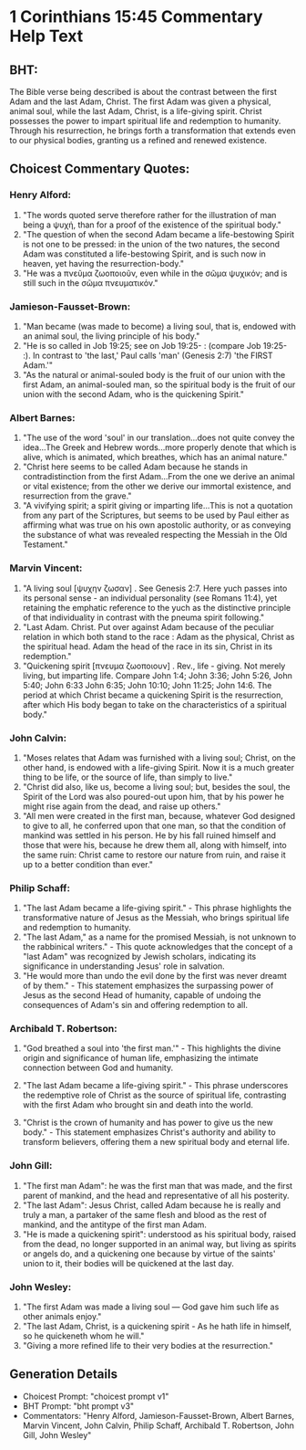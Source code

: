 # 1 Corinthians 15:45 Commentary Help Text

## BHT:
The Bible verse being described is about the contrast between the first Adam and the last Adam, Christ. The first Adam was given a physical, animal soul, while the last Adam, Christ, is a life-giving spirit. Christ possesses the power to impart spiritual life and redemption to humanity. Through his resurrection, he brings forth a transformation that extends even to our physical bodies, granting us a refined and renewed existence.

## Choicest Commentary Quotes:
### Henry Alford:
1. "The words quoted serve therefore rather for the illustration of man being a ψυχή, than for a proof of the existence of the spiritual body."
2. "The question of when the second Adam became a life-bestowing Spirit is not one to be pressed: in the union of the two natures, the second Adam was constituted a life-bestowing Spirit, and is such now in heaven, yet having the resurrection-body."
3. "He was a πνεῦμα ζωοποιοῦν, even while in the σῶμα ψυχικόν; and is still such in the σῶμα πνευματικόν."

### Jamieson-Fausset-Brown:
1. "Man became (was made to become) a living soul, that is, endowed with an animal soul, the living principle of his body." 
2. "He is so called in Job 19:25; see on Job 19:25- : (compare Job 19:25- :). In contrast to 'the last,' Paul calls 'man' (Genesis 2:7) 'the FIRST Adam.'"
3. "As the natural or animal-souled body is the fruit of our union with the first Adam, an animal-souled man, so the spiritual body is the fruit of our union with the second Adam, who is the quickening Spirit."

### Albert Barnes:
1. "The use of the word 'soul' in our translation...does not quite convey the idea...The Greek and Hebrew words...more properly denote that which is alive, which is animated, which breathes, which has an animal nature."
2. "Christ here seems to be called Adam because he stands in contradistinction from the first Adam...From the one we derive an animal or vital existence; from the other we derive our immortal existence, and resurrection from the grave."
3. "A vivifying spirit; a spirit giving or imparting life...This is not a quotation from any part of the Scriptures, but seems to be used by Paul either as affirming what was true on his own apostolic authority, or as conveying the substance of what was revealed respecting the Messiah in the Old Testament."

### Marvin Vincent:
1. "A living soul [ψυχην ζωσαν] . See Genesis 2:7. Here yuch passes into its personal sense - an individual personality (see Romans 11:4), yet retaining the emphatic reference to the yuch as the distinctive principle of that individuality in contrast with the pneuma spirit following."
2. "Last Adam. Christ. Put over against Adam because of the peculiar relation in which both stand to the race : Adam as the physical, Christ as the spiritual head. Adam the head of the race in its sin, Christ in its redemption."
3. "Quickening spirit [πνευμα ζωοποιουν] . Rev., life - giving. Not merely living, but imparting life. Compare John 1:4; John 3:36; John 5:26, John 5:40; John 6:33 John 6:35; John 10:10; John 11:25; John 14:6. The period at which Christ became a quickening Spirit is the resurrection, after which His body began to take on the characteristics of a spiritual body."

### John Calvin:
1. "Moses relates that Adam was furnished with a living soul; Christ, on the other hand, is endowed with a life-giving Spirit. Now it is a much greater thing to be life, or the source of life, than simply to live."
2. "Christ did also, like us, become a living soul; but, besides the soul, the Spirit of the Lord was also poured-out upon him, that by his power he might rise again from the dead, and raise up others."
3. "All men were created in the first man, because, whatever God designed to give to all, he conferred upon that one man, so that the condition of mankind was settled in his person. He by his fall ruined himself and those that were his, because he drew them all, along with himself, into the same ruin: Christ came to restore our nature from ruin, and raise it up to a better condition than ever."

### Philip Schaff:
1. "The last Adam became a life-giving spirit." - This phrase highlights the transformative nature of Jesus as the Messiah, who brings spiritual life and redemption to humanity.
2. "The last Adam," as a name for the promised Messiah, is not unknown to the rabbinical writers." - This quote acknowledges that the concept of a "last Adam" was recognized by Jewish scholars, indicating its significance in understanding Jesus' role in salvation.
3. "He would more than undo the evil done by the first was never dreamt of by them." - This statement emphasizes the surpassing power of Jesus as the second Head of humanity, capable of undoing the consequences of Adam's sin and offering redemption to all.

### Archibald T. Robertson:
1. "God breathed a soul into 'the first man.'" - This highlights the divine origin and significance of human life, emphasizing the intimate connection between God and humanity.

2. "The last Adam became a life-giving spirit." - This phrase underscores the redemptive role of Christ as the source of spiritual life, contrasting with the first Adam who brought sin and death into the world.

3. "Christ is the crown of humanity and has power to give us the new body." - This statement emphasizes Christ's authority and ability to transform believers, offering them a new spiritual body and eternal life.

### John Gill:
1. "The first man Adam": he was the first man that was made, and the first parent of mankind, and the head and representative of all his posterity.
2. "The last Adam": Jesus Christ, called Adam because he is really and truly a man, a partaker of the same flesh and blood as the rest of mankind, and the antitype of the first man Adam.
3. "He is made a quickening spirit": understood as his spiritual body, raised from the dead, no longer supported in an animal way, but living as spirits or angels do, and a quickening one because by virtue of the saints' union to it, their bodies will be quickened at the last day.

### John Wesley:
1. "The first Adam was made a living soul — God gave him such life as other animals enjoy."
2. "The last Adam, Christ, is a quickening spirit - As he hath life in himself, so he quickeneth whom he will."
3. "Giving a more refined life to their very bodies at the resurrection."


## Generation Details
- Choicest Prompt: "choicest prompt v1"
- BHT Prompt: "bht prompt v3"
- Commentators: "Henry Alford, Jamieson-Fausset-Brown, Albert Barnes, Marvin Vincent, John Calvin, Philip Schaff, Archibald T. Robertson, John Gill, John Wesley"
